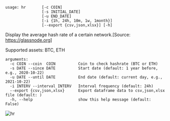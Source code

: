 ```
usage: hr       [-c COIN]
                [-s INITIAL_DATE]
                [-u END_DATE]
                [-i {1h, 24h, 10m, 1w, 1month}]
                [--export {csv,json,xlsx}] [-h]
```

Display the average hash rate of a certain network.[Source: https://glassnode.org]

Supported assets: BTC, ETH

```
arguments:
  -c COIN --coin  COIN          Coin to check hashrate (BTC or ETH)
  -s DATE --since DATE          Start date (default: 1 year before, e.g., 2020-10-22)
  -u DATE --until DATE          End date (default: current day, e.g., 2021-10-22)
  -i INTERV --interval INTERV   Interval frequency (default: 24h)
  --export {csv,json,xlsx}      Export dataframe data to csv,json,xlsx file (default: )
  -h, --help                    show this help message (default: False)
```

![hr](https://user-images.githubusercontent.com/46355364/154067420-9fdd9324-c4f2-4bb4-91c1-4c675e4b45d1.png)
